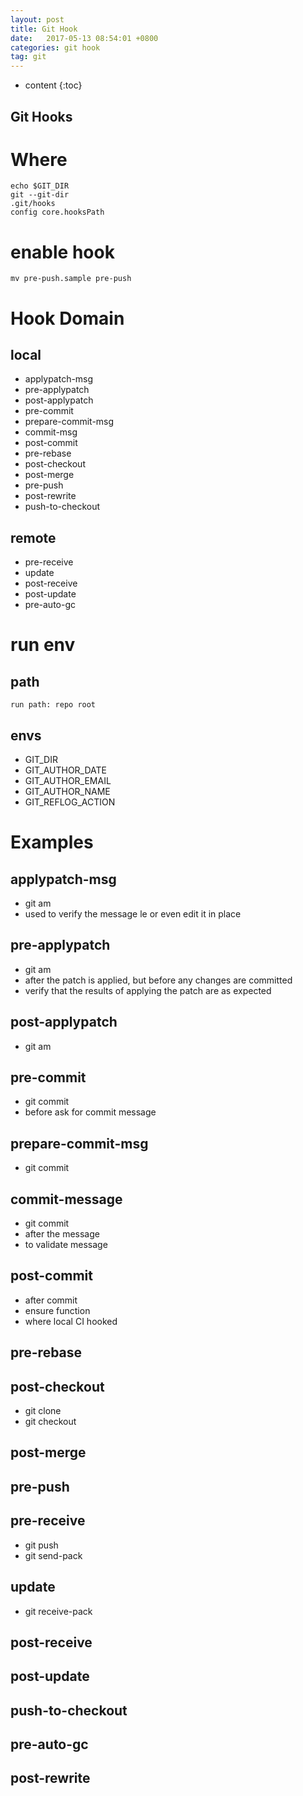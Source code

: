 ```yaml
---
layout: post
title: Git Hook
date:   2017-05-13 08:54:01 +0800
categories: git hook
tag: git
---
```


* content
{:toc}

Git Hooks
------------------------

# Where
```
echo $GIT_DIR
git --git-dir
.git/hooks
config core.hooksPath
```

# enable hook
```
mv pre-push.sample pre-push
```
# Hook Domain
## local
* applypatch-msg
* pre-applypatch
* post-applypatch
* pre-commit
* prepare-commit-msg
* commit-msg
* post-commit
* pre-rebase
* post-checkout
* post-merge
* pre-push
* post-rewrite
* push-to-checkout


## remote
* pre-receive
* update
* post-receive
* post-update
* pre-auto-gc

# run env
## path
```
run path: repo root
```
## envs
* GIT_DIR
* GIT_AUTHOR_DATE
* GIT_AUTHOR_EMAIL
* GIT_AUTHOR_NAME
* GIT_REFLOG_ACTION

# Examples
## applypatch-msg
* git am
* used to verify the message  le or even edit it in place

## pre-applypatch
* git am
* after the patch is applied, but before any changes are committed
* verify that the results of applying the patch are as expected

## post-applypatch

* git am

## pre-commit
* git commit
* before ask for commit message
## prepare-commit-msg

* git commit
## commit-message
* git commit
* after the message
* to validate message
## post-commit
* after commit
* ensure function
* where local CI hooked
## pre-rebase
## post-checkout
* git clone
* git checkout
## post-merge
## pre-push
## pre-receive
* git push
* git send-pack
## update
* git receive-pack
## post-receive
## post-update
## push-to-checkout
## pre-auto-gc
## post-rewrite

[jekyll]:      http://jekyllrb.com
[jekyll-gh]:   https://github.com/jekyll/jekyll
[jekyll-help]: https://github.com/jekyll/jekyll-help
